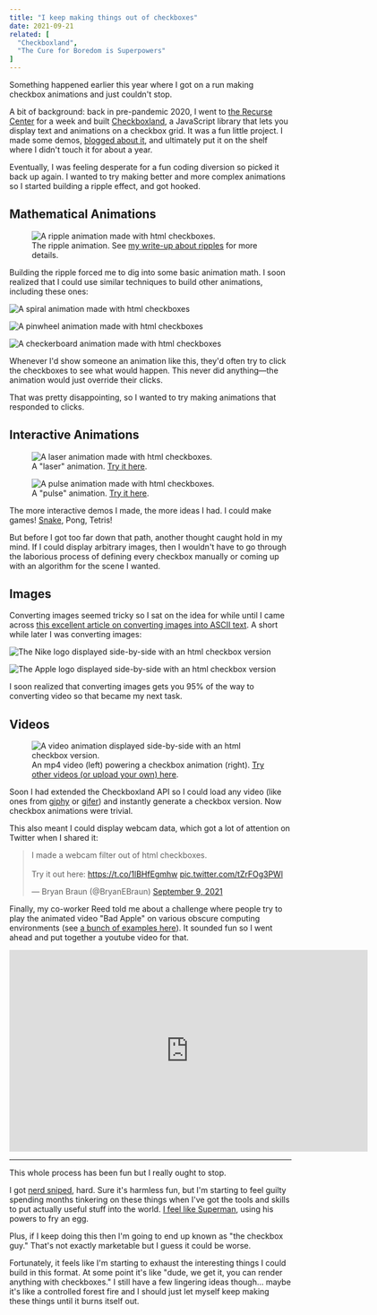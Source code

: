 ```yaml
---
title: "I keep making things out of checkboxes"
date: 2021-09-21
related: [
  "Checkboxland",
  "The Cure for Boredom is Superpowers"
]
---
```


Something happened earlier this year where I got on a run making checkbox animations and just couldn't stop.

A bit of background: back in pre-pandemic 2020, I went to [the Recurse Center](https://www.recurse.com/) for a week and built [Checkboxland](https://www.bryanbraun.com/checkboxland/), a JavaScript library that lets you display text and animations on a checkbox grid. It was a fun little project. I made some demos, [blogged about it]({{site.url}}/2020/06/06/checkboxland/), and ultimately put it on the shelf where I didn't touch it for about a year.

Eventually, I was feeling desperate for a fun coding diversion so picked it back up again. I wanted to try making better and more complex animations so I started building a ripple effect, and got hooked.

## Mathematical Animations

<figure class="center">
  <img src="{{site.url}}/assets/images/cbl-ripple.gif" loading="lazy" alt="A ripple animation made with html checkboxes." />
  <figcaption>The ripple animation. See <a href="{{site.url}}/2021/04/15/ripple-animation-in-javascript/">my write-up about ripples</a> for more details.</figcaption>
</figure>

Building the ripple forced me to dig into some basic animation math. I soon realized that I could use similar techniques to build other animations, including these ones:

<p class="center">
  <img src="{{site.url}}/assets/images/cbl-spiral.gif" loading="lazy" alt="A spiral animation made with html checkboxes">
</p>

<p class="center">
  <img src="{{site.url}}/assets/images/cbl-pinwheel.gif" loading="lazy" alt="A pinwheel animation made with html checkboxes">
</p>

<p class="center">
  <img src="{{site.url}}/assets/images/cbl-circles.gif" loading="lazy" alt="A checkerboard animation made with html checkboxes">
</p>

Whenever I'd show someone an animation like this, they'd often try to click the checkboxes to see what would happen. This never did anything—the animation would just override their clicks.

That was pretty disappointing, so I wanted to try making animations that responded to clicks.

## Interactive Animations

<figure class="center">
  <img src="{{site.url}}/assets/images/cbl-lasers.gif" loading="lazy" alt="A laser animation made with html checkboxes." />
  <figcaption>A "laser" animation. <a href="https://www.bryanbraun.com/checkboxland/docs/demos/lasers/">Try it here</a>.</figcaption>
</figure>

<figure class="center">
  <img src="{{site.url}}/assets/images/cbl-pulse.gif" loading="lazy" alt="A pulse animation made with html checkboxes." />
  <figcaption>A "pulse" animation. <a href="https://www.bryanbraun.com/checkboxland/docs/demos/pulse/">Try it here</a>.</figcaption>
</figure>

The more interactive demos I made, the more ideas I had. I could make games! [Snake](https://www.bryanbraun.com/checkboxland/docs/demos/snake/), Pong, Tetris!

But before I got too far down that path, another thought caught hold in my mind. If I could display arbitrary images, then I wouldn't have to go through the laborious process of defining every checkbox manually or coming up with an algorithm for the scene I wanted.

## Images

Converting images seemed tricky so I sat on the idea for while until I came across [this excellent article on converting images into ASCII text](https://www.jonathan-petitcolas.com/2017/12/28/converting-image-to-ascii-art.html). A short while later I was converting images:

![The Nike logo displayed side-by-side with an html checkbox version]({{site.url}}/assets/images/cbl-nike.png)

![The Apple logo displayed side-by-side with an html checkbox version]({{site.url}}/assets/images/cbl-apple.png)

I soon realized that converting images gets you 95% of the way to converting video so that became my next task.

## Videos

<figure class="center">
  <img src="{{site.url}}/assets/images/cbl-video.gif" loading="lazy" alt="A video animation displayed side-by-side with an html checkbox version." />
  <figcaption>An mp4 video (left) powering a checkbox animation (right). <a href="https://www.bryanbraun.com/checkboxland/docs/demos/video-test/">Try other videos (or upload your own) here</a>.</figcaption>
</figure>

Soon I had extended the Checkboxland API so I could load any video (like ones from [giphy](https://giphy.com/) or [gifer](https://gifer.com/en)) and instantly generate a checkbox version. Now checkbox animations were trivial.

This also meant I could display webcam data, which got a lot of attention on Twitter when I shared it:

<blockquote class="twitter-tweet" data-dnt="true">
  <p lang="en" dir="ltr">I made a webcam filter out of html checkboxes.<br><br>Try it out here: <a href="https://t.co/1lBHfEgmhw">https://t.co/1lBHfEgmhw</a> <a href="https://t.co/tZrFOg3PWl">pic.twitter.com/tZrFOg3PWl</a></p>&mdash; Bryan Braun (@BryanEBraun) <a href="https://twitter.com/BryanEBraun/status/1435955497358741506?ref_src=twsrc%5Etfw">September 9, 2021</a>
</blockquote>
<script async src="https://platform.twitter.com/widgets.js" charset="utf-8"></script>

Finally, my co-worker Reed told me about a challenge where people try to play the animated video "Bad Apple" on various obscure computing environments (see [a bunch of examples here](https://www.youtube.com/playlist?list=PLajlU5EKJVdonUGTEc7B-0YqElDlz9Sf9)). It sounded fun so I went ahead and put together a youtube video for that.

<iframe width="640" height="360" src="https://www.youtube.com/embed/ZGvXdYXami4" title="YouTube video player" frameborder="0" allow="accelerometer; autoplay; clipboard-write; encrypted-media; gyroscope; picture-in-picture" allowfullscreen></iframe>

<hr class="section-divider" />

This whole process has been fun but I really ought to stop.

I got [nerd sniped](https://xkcd.com/356/), hard. Sure it's harmless fun, but I'm starting to feel guilty spending months tinkering on these things when I've got the tools and skills to put actually useful stuff into the world. [I feel like Superman]({{site.url}}/2018/02/18/the-cure-for-boredom-is-superpowers/), using his powers to fry an egg.

Plus, if I keep doing this then I'm going to end up known as "the checkbox guy." That's not exactly marketable but I guess it could be worse.

Fortunately, it feels like I'm starting to exhaust the interesting things I could build in this format. At some point it's like "dude, we get it, you can render anything with checkboxes." I still have a few lingering ideas though... maybe it's like a controlled forest fire and I should just let myself keep making these things until it burns itself out.
